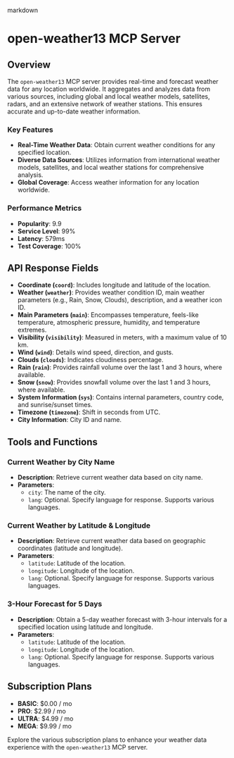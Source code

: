 markdown
# open-weather13 MCP Server

## Overview

The `open-weather13` MCP server provides real-time and forecast weather data for any location worldwide. It aggregates and analyzes data from various sources, including global and local weather models, satellites, radars, and an extensive network of weather stations. This ensures accurate and up-to-date weather information.

### Key Features

- **Real-Time Weather Data**: Obtain current weather conditions for any specified location.
- **Diverse Data Sources**: Utilizes information from international weather models, satellites, and local weather stations for comprehensive analysis.
- **Global Coverage**: Access weather information for any location worldwide.

### Performance Metrics

- **Popularity**: 9.9
- **Service Level**: 99%
- **Latency**: 579ms
- **Test Coverage**: 100%

## API Response Fields

- **Coordinate (`coord`)**: Includes longitude and latitude of the location.
- **Weather (`weather`)**: Provides weather condition ID, main weather parameters (e.g., Rain, Snow, Clouds), description, and a weather icon ID.
- **Main Parameters (`main`)**: Encompasses temperature, feels-like temperature, atmospheric pressure, humidity, and temperature extremes.
- **Visibility (`visibility`)**: Measured in meters, with a maximum value of 10 km.
- **Wind (`wind`)**: Details wind speed, direction, and gusts.
- **Clouds (`clouds`)**: Indicates cloudiness percentage.
- **Rain (`rain`)**: Provides rainfall volume over the last 1 and 3 hours, where available.
- **Snow (`snow`)**: Provides snowfall volume over the last 1 and 3 hours, where available.
- **System Information (`sys`)**: Contains internal parameters, country code, and sunrise/sunset times.
- **Timezone (`timezone`)**: Shift in seconds from UTC.
- **City Information**: City ID and name.

## Tools and Functions

### Current Weather by City Name

- **Description**: Retrieve current weather data based on city name.
- **Parameters**:
  - `city`: The name of the city.
  - `lang`: Optional. Specify language for response. Supports various languages.

### Current Weather by Latitude & Longitude

- **Description**: Retrieve current weather data based on geographic coordinates (latitude and longitude).
- **Parameters**:
  - `latitude`: Latitude of the location.
  - `longitude`: Longitude of the location.
  - `lang`: Optional. Specify language for response. Supports various languages.

### 3-Hour Forecast for 5 Days

- **Description**: Obtain a 5-day weather forecast with 3-hour intervals for a specified location using latitude and longitude.
- **Parameters**:
  - `latitude`: Latitude of the location.
  - `longitude`: Longitude of the location.
  - `lang`: Optional. Specify language for response. Supports various languages.

## Subscription Plans

- **BASIC**: $0.00 / mo
- **PRO**: $2.99 / mo
- **ULTRA**: $4.99 / mo
- **MEGA**: $9.99 / mo

Explore the various subscription plans to enhance your weather data experience with the `open-weather13` MCP server.